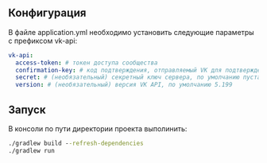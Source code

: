 ## Конфигурация

В файле application.yml необходимо установить следующие параметры с префиксом vk-api:
```yaml
vk-api:
  access-token: # токен доступа сообщества
  confirmation-key: # код подтверждения, отправляемый VK для подтверждения сервера
  secret: # (необязательный) секретный ключ сервера, по умолчанию пустая строка
  version: # (необязательный) версия VK API, по умолчанию 5.199
```

## Запуск

В консоли по пути директории проекта выполинить:
```cmd
./gradlew build --refresh-dependencies
./gradlew run 
```
